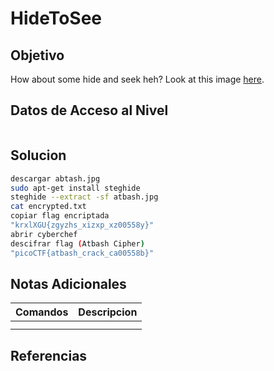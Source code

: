 # HideToSee
## Objetivo
How about some hide and seek heh? Look at this image [here](https://artifacts.picoctf.net/c/240/atbash.jpg).
## Datos de Acceso al Nivel
```
```
## Solucion
```Bash
descargar abtash.jpg
sudo apt-get install steghide
steghide --extract -sf atbash.jpg
cat encrypted.txt
copiar flag encriptada
"krxlXGU{zgyzhs_xizxp_xz00558y}"
abrir cyberchef
descifrar flag (Atbash Cipher)
"picoCTF{atbash_crack_ca00558b}"

```
## Notas Adicionales
|**Comandos**|**Descripcion**|
|--------|-------------|
|||
|||
## Referencias

